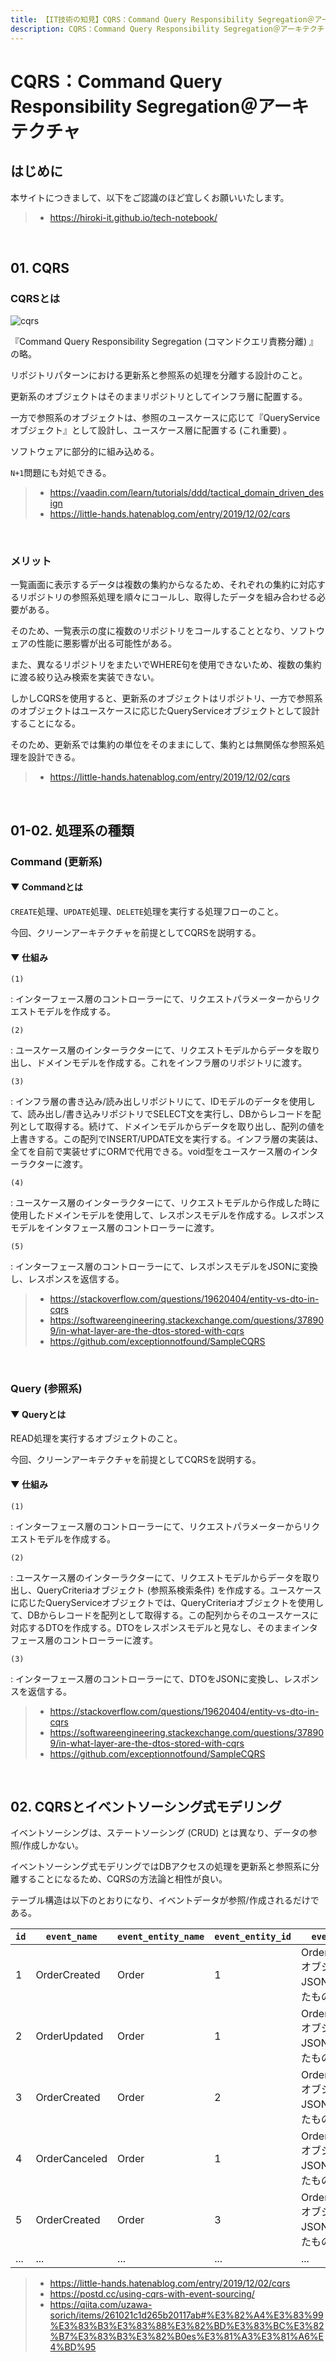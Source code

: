 ```yaml
---
title: 【IT技術の知見】CQRS：Command Query Responsibility Segregation＠アーキテクチャ
description: CQRS：Command Query Responsibility Segregation＠アーキテクチャの知見を記録しています。
---
```


# CQRS：Command Query Responsibility Segregation＠アーキテクチャ

## はじめに

本サイトにつきまして、以下をご認識のほど宜しくお願いいたします。

> - https://hiroki-it.github.io/tech-notebook/

<br>

## 01. CQRS

### CQRSとは

![cqrs](https://raw.githubusercontent.com/hiroki-it/tech-notebook-images/master/images/cqrs.png)

『Command Query Responsibility Segregation (コマンドクエリ責務分離) 』の略。

リポジトリパターンにおける更新系と参照系の処理を分離する設計のこと。

更新系のオブジェクトはそのままリポジトリとしてインフラ層に配置する。

一方で参照系のオブジェクトは、参照のユースケースに応じて『QueryServiceオブジェクト』として設計し、ユースケース層に配置する (これ重要) 。

ソフトウェアに部分的に組み込める。

`N+1`問題にも対処できる。

> - https://vaadin.com/learn/tutorials/ddd/tactical_domain_driven_design
> - https://little-hands.hatenablog.com/entry/2019/12/02/cqrs

<br>

### メリット

一覧画面に表示するデータは複数の集約からなるため、それぞれの集約に対応するリポジトリの参照系処理を順々にコールし、取得したデータを組み合わせる必要がある。

そのため、一覧表示の度に複数のリポジトリをコールすることとなり、ソフトウェアの性能に悪影響が出る可能性がある。

また、異なるリポジトリをまたいでWHERE句を使用できないため、複数の集約に渡る絞り込み検索を実装できない。

しかしCQRSを使用すると、更新系のオブジェクトはリポジトリ、一方で参照系のオブジェクトはユースケースに応じたQueryServiceオブジェクトとして設計することになる。

そのため、更新系では集約の単位をそのままにして、集約とは無関係な参照系処理を設計できる。

> - https://little-hands.hatenablog.com/entry/2019/12/02/cqrs

<br>

## 01-02. 処理系の種類

### Command (更新系)

#### ▼ Commandとは

`CREATE`処理、`UPDATE`処理、`DELETE`処理を実行する処理フローのこと。

今回、クリーンアーキテクチャを前提としてCQRSを説明する。

#### ▼ 仕組み

`(1)`

: インターフェース層のコントローラーにて、リクエストパラメーターからリクエストモデルを作成する。

`(2)`

: ユースケース層のインターラクターにて、リクエストモデルからデータを取り出し、ドメインモデルを作成する。これをインフラ層のリポジトリに渡す。

`(3)`

: インフラ層の書き込み/読み出しリポジトリにて、IDモデルのデータを使用して、読み出し/書き込みリポジトリでSELECT文を実行し、DBからレコードを配列として取得する。続けて、ドメインモデルからデータを取り出し、配列の値を上書きする。この配列でINSERT/UPDATE文を実行する。インフラ層の実装は、全てを自前で実装せずにORMで代用できる。void型をユースケース層のインターラクターに渡す。

`(4)`

: ユースケース層のインターラクターにて、リクエストモデルから作成した時に使用したドメインモデルを使用して、レスポンスモデルを作成する。レスポンスモデルをインタフェース層のコントローラーに渡す。

`(5)`

: インターフェース層のコントローラーにて、レスポンスモデルをJSONに変換し、レスポンスを返信する。

> - https://stackoverflow.com/questions/19620404/entity-vs-dto-in-cqrs
> - https://softwareengineering.stackexchange.com/questions/378909/in-what-layer-are-the-dtos-stored-with-cqrs
> - https://github.com/exceptionnotfound/SampleCQRS

<br>

### Query (参照系)

#### ▼ Queryとは

READ処理を実行するオブジェクトのこと。

今回、クリーンアーキテクチャを前提としてCQRSを説明する。

#### ▼ 仕組み

`(1)`

: インターフェース層のコントローラーにて、リクエストパラメーターからリクエストモデルを作成する。

`(2)`

: ユースケース層のインターラクターにて、リクエストモデルからデータを取り出し、QueryCriteriaオブジェクト (参照系検索条件) を作成する。ユースケースに応じたQueryServiceオブジェクトでは、QueryCriteriaオブジェクトを使用して、DBからレコードを配列として取得する。この配列からそのユースケースに対応するDTOを作成する。DTOをレスポンスモデルと見なし、そのままインタフェース層のコントローラーに渡す。

`(3)`

: インターフェース層のコントローラーにて、DTOをJSONに変換し、レスポンスを返信する。

> - https://stackoverflow.com/questions/19620404/entity-vs-dto-in-cqrs
> - https://softwareengineering.stackexchange.com/questions/378909/in-what-layer-are-the-dtos-stored-with-cqrs
> - https://github.com/exceptionnotfound/SampleCQRS

<br>

## 02. CQRSとイベントソーシング式モデリング

イベントソーシングは、ステートソーシング (CRUD) とは異なり、データの参照/作成しかない。

イベントソーシング式モデリングではDBアクセスの処理を更新系と参照系に分離することになるため、CQRSの方法論と相性が良い。

テーブル構造は以下のとおりになり、イベントデータが参照/作成されるだけである。

| `id` | `event_name`  | `event_entity_name` | `event_entity_id` | `event_data`                                  |
| ---- | ------------- | ------------------- | ----------------- | --------------------------------------------- |
| 1    | OrderCreated  | Order               | 1                 | OrderCreatedオブジェクトをJSONに変換したもの  |
| 2    | OrderUpdated  | Order               | 1                 | OrderUpdatedオブジェクトをJSONに変換したもの  |
| 3    | OrderCreated  | Order               | 2                 | OrderCreatedオブジェクトをJSONに変換したもの  |
| 4    | OrderCanceled | Order               | 1                 | OrderCanceledオブジェクトをJSONに変換したもの |
| 5    | OrderCreated  | Order               | 3                 | OrderCreatedオブジェクトをJSONに変換したもの  |
| ...  | ...           | ...                 | ...               | ...                                           |

> - https://little-hands.hatenablog.com/entry/2019/12/02/cqrs
> - https://postd.cc/using-cqrs-with-event-sourcing/
> - https://qiita.com/uzawa-sorich/items/261021c1d265b20117ab#%E3%82%A4%E3%83%99%E3%83%B3%E3%83%88%E3%82%BD%E3%83%BC%E3%82%B7%E3%83%B3%E3%82%B0es%E3%81%A3%E3%81%A6%E4%BD%95

<br>
